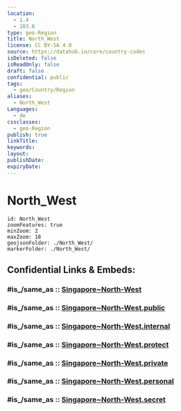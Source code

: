 ```yaml
---
location:
  - 1.4
  - 103.8
type: geo-Region
title: North_West
license: CC BY-SA 4.0
source: https://datahub.io/core/country-codes
isDeleted: false
isReadOnly: false
draft: false
confidential: public
tags:
  - geo/Country/Region
aliases:
  - North_West
Languages:
  - de
cssclasses:
  - geo-Region
publish: true
linkTitle:
keywords:
layout:
publishDate:
expiryDate:
---
```


# North_West

```leaflet
id: North_West
zoomFeatures: true 
minZoom: 2 
maxZoom: 18
geojsonFolder: ./North_West/
markerFolder: ./North_West/
```


## Confidential Links & Embeds: 

### #is_/same_as :: [Singapore~North-West](/_Standards/Earth/Continent/Asia/Asia~South~East/Malay_Archipelago/Singapore/Districts~Singapore/Singapore~North-West.md) 

### #is_/same_as :: [Singapore~North-West.public](/_public/Earth/Continent/Asia/Asia~South~East/Malay_Archipelago/Singapore/Districts~Singapore/Singapore~North-West.public.md) 

### #is_/same_as :: [Singapore~North-West.internal](/_internal/Earth/Continent/Asia/Asia~South~East/Malay_Archipelago/Singapore/Districts~Singapore/Singapore~North-West.internal.md) 

### #is_/same_as :: [Singapore~North-West.protect](/_protect/Earth/Continent/Asia/Asia~South~East/Malay_Archipelago/Singapore/Districts~Singapore/Singapore~North-West.protect.md) 

### #is_/same_as :: [Singapore~North-West.private](/_private/Earth/Continent/Asia/Asia~South~East/Malay_Archipelago/Singapore/Districts~Singapore/Singapore~North-West.private.md) 

### #is_/same_as :: [Singapore~North-West.personal](/_personal/Earth/Continent/Asia/Asia~South~East/Malay_Archipelago/Singapore/Districts~Singapore/Singapore~North-West.personal.md) 

### #is_/same_as :: [Singapore~North-West.secret](/_secret/Earth/Continent/Asia/Asia~South~East/Malay_Archipelago/Singapore/Districts~Singapore/Singapore~North-West.secret.md)

